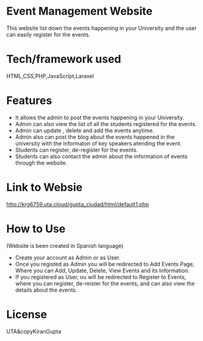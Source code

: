 # Event Management Website
This website list down the events happening in your University and the user can easily register for the events.

# Tech/framework used
HTML,CSS,PHP,JavaScript,Laravel

# Features
- It allows the admin to post the events happening in your University.
- Admin can also view the list of all the students registered for the events.
- Admin can update , delete and add the events anytime.
- Admin also can post the blog about the events happened in the university with the informaton of key speakers atending the event.
- Students can register, de-register for the events.
- Students can also contact the admin about the information of events through the website.
 
# Link to Websie
http://krg6759.uta.cloud/gupta_ciudad/html/default1.php

# How to Use
(Website is been created in Spanish language)
- Create your account as Admin or as User.
- Once you registed as Admin you will be redirected to Add Events Page, Where you can Add, Update, Delete, View Events and its Information.
- If you registered as User, ou will be redirected to Register to Events, where you can register, de-reister for the events, and can also view the details about the events.

# License
UTA&copyKiranGupta
